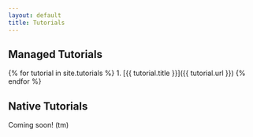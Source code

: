 ```yaml
---
layout: default
title: Tutorials
---
```

<h2>Managed Tutorials</h2>
{% for tutorial in site.tutorials %}
 1. [{{ tutorial.title }}]({{ tutorial.url }})
{% endfor %}

<h2>Native Tutorials</h2>

Coming soon! (tm)